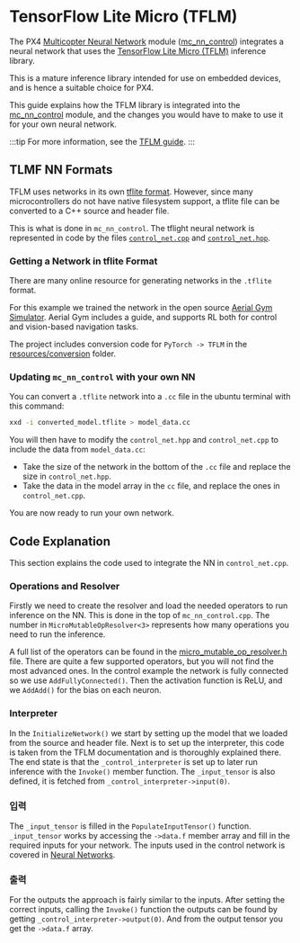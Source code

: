 # TensorFlow Lite Micro (TFLM)

The PX4 [Multicopter Neural Network](../advanced/neural_networks.md) module ([mc_nn_control](../modules/modules_controller.md#mc-nn-control)) integrates a neural network that uses the [TensorFlow Lite Micro (TFLM)](https://github.com/tensorflow/tflite-micro) inference library.

This is a mature inference library intended for use on embedded devices, and is hence a suitable choice for PX4.

This guide explains how the TFLM library is integrated into the [mc_nn_control](../modules/modules_controller.md#mc-nn-control) module, and the changes you would have to make to use it for your own neural network.

:::tip
For more information, see the [TFLM guide](https://ai.google.dev/edge/litert/microcontrollers/get_started).
:::

## TLMF NN Formats

TFLM uses networks in its own [tflite format](https://ai.google.dev/edge/litert/models/convert).
However, since many microcontrollers do not have native filesystem support, a tflite file can be converted to a C++ source and header file.

This is what is done in `mc_nn_control`.
The tflight neural network is represented in code by the files [`control_net.cpp`](https://github.com/PX4/PX4-Autopilot/blob/main/src/modules/mc_nn_control/control_net.cpp) and [`control_net.hpp`](https://github.com/PX4/PX4-Autopilot/blob/main/src/modules/mc_nn_control/control_net.hpp).

### Getting a Network in tflite Format

There are many online resource for generating networks in the `.tflite` format.

For this example we trained the network in the open source [Aerial Gym Simulator](https://ntnu-arl.github.io/aerial_gym_simulator/).
Aerial Gym includes a guide, and supports RL both for control and vision-based navigation tasks.

The project includes conversion code for `PyTorch -> TFLM` in the [resources/conversion](https://github.com/ntnu-arl/aerial_gym_simulator/tree/main/resources/conversion) folder.

### Updating `mc_nn_control` with your own NN

You can convert a `.tflite` network into a `.cc` file in the ubuntu terminal with this command:

```sh
xxd -i converted_model.tflite > model_data.cc
```

You will then have to modify the `control_net.hpp` and `control_net.cpp` to include the data from `model_data.cc`:

- Take the size of the network in the bottom of the `.cc` file and replace the size in `control_net.hpp`.
- Take the data in the model array in the `cc` file, and replace the ones in `control_net.cpp`.

You are now ready to run your own network.

## Code Explanation

This section explains the code used to integrate the NN in `control_net.cpp`.

### Operations and Resolver

Firstly we need to create the resolver and load the needed operators to run inference on the NN.
This is done in the top of `mc_nn_control.cpp`.
The number in `MicroMutableOpResolver<3>` represents how many operations you need to run the inference.

A full list of the operators can be found in the [micro_mutable_op_resolver.h](https://github.com/tensorflow/tflite-micro/blob/main/tensorflow/lite/micro/micro_mutable_op_resolver.h) file.
There are quite a few supported operators, but you will not find the most advanced ones.
In the control example the network is fully connected so we use `AddFullyConnected()`.
Then the activation function is ReLU, and we `AddAdd()` for the bias on each neuron.

### Interpreter

In the `InitializeNetwork()` we start by setting up the model that we loaded from the source and header file.
Next is to set up the interpreter, this code is taken from the TFLM documentation and is thoroughly explained there.
The end state is that the `_control_interpreter` is set up to later run inference with the `Invoke()` member function.
The `_input_tensor` is also defined, it is fetched from `_control_interpreter->input(0)`.

### 입력

The `_input_tensor` is filled in the `PopulateInputTensor()` function.
`_input_tensor` works by accessing the `->data.f` member array and fill in the required inputs for your network.
The inputs used in the control network is covered in [Neural Networks](../advanced/neural_networks.md).

### 출력

For the outputs the approach is fairly similar to the inputs.
After setting the correct inputs, calling the `Invoke()` function the outputs can be found by getting `_control_interpreter->output(0)`.
And from the output tensor you get the `->data.f` array.
